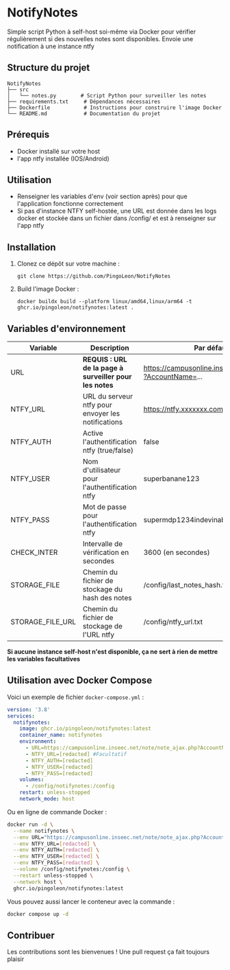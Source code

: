 # NotifyNotes

Simple script Python à self-host soi-même via Docker pour vérifier régulièrement si des nouvelles notes sont disponibles. Envoie une notification à une instance ntfy

## Structure du projet

```
NotifyNotes
├── src
│   └── notes.py        # Script Python pour surveiller les notes
├── requirements.txt     # Dépendances nécessaires
├── Dockerfile           # Instructions pour construire l'image Docker
└── README.md            # Documentation du projet
```

## Prérequis

- Docker installé sur votre host
- l'app ntfy installée (IOS/Android)

## Utilisation

- Renseigner les variables d'env (voir section après) pour que l'application fonctionne correctement
- Si pas d'instance NTFY self-hostée, une URL est donnée dans les logs docker et stockée dans un fichier dans /config/ et est à renseigner sur l'app ntfy

## Installation

1. Clonez ce dépôt sur votre machine :

   ```
   git clone https://github.com/PingoLeon/NotifyNotes

   ```
2. Build l'image Docker :

   ```
   docker buildx build --platform linux/amd64,linux/arm64 -t ghcr.io/pingoleon/notifynotes:latest .
   ```

## Variables d'environnement

| Variable         | Description                                                    | Par défaut / Exemple                                              | Obligatoire |
| ---------------- | -------------------------------------------------------------- | ------------------------------------------------------------------ | ----------- |
| URL              | **REQUIS : URL de la page à surveiller pour les notes** | https://campusonline.inseec.net/note/note_ajax.php?AccountName=... | Oui         |
| NTFY_URL         | URL du serveur ntfy pour envoyer les notifications             | https://ntfy.xxxxxxx.com/notifs                                    | Non         |
| NTFY_AUTH        | Active l'authentification ntfy (true/false)                    | false                                                              | Non         |
| NTFY_USER        | Nom d'utilisateur pour l'authentification ntfy                 | superbanane123                                                     | Non         |
| NTFY_PASS        | Mot de passe pour l'authentification ntfy                      | supermdp1234indevinable                                            | Non         |
| CHECK_INTER      | Intervalle de vérification en secondes                        | 3600 (en secondes)                                                 | Non         |
| STORAGE_FILE     | Chemin du fichier de stockage du hash des notes                | /config/last_notes_hash.txt                                        | Non         |
| STORAGE_FILE_URL | Chemin du fichier de stockage de l'URL ntfy                    | /config/ntfy_url.txt                                               | Non         |

**Si aucune instance self-host n'est disponible, ça ne sert à rien de mettre les variables facultatives**

## Utilisation avec Docker Compose

Voici un exemple de fichier `docker-compose.yml` :

```yaml
version: '3.8'
services:
  notifynotes:
    image: ghcr.io/pingoleon/notifynotes:latest
    container_name: notifynotes
    environment:
      - URL=https://campusonline.inseec.net/note/note_ajax.php?AccountName=[redacted]
      - NTFY_URL=[redacted] #Facultatif
      - NTFY_AUTH=[redacted] 
      - NTFY_USER=[redacted]
      - NTFY_PASS=[redacted]
    volumes:
      - /config/notifynotes:/config
    restart: unless-stopped
    network_mode: host
```

Ou en ligne de commande Docker :

```bash
docker run -d \
  --name notifynotes \
  --env URL="https://campusonline.inseec.net/note/note_ajax.php?AccountName=[redacted]" \
  --env NTFY_URL=[redacted] \
  --env NTFY_AUTH=[redacted] \
  --env NTFY_USER=[redacted] \
  --env NTFY_PASS=[redacted] \
  --volume /config/notifynotes:/config \
  --restart unless-stopped \
  --network host \
  ghcr.io/pingoleon/notifynotes:latest
```

Vous pouvez aussi lancer le conteneur avec la commande :

```bash
docker compose up -d
```

## Contribuer

Les contributions sont les bienvenues ! Une pull request ça fait toujours plaisir
